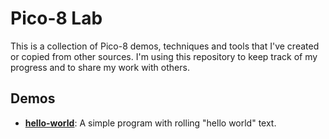 # Pico-8 Lab

This is a collection of Pico-8 demos, techniques and tools that I've created or copied from other sources. I'm using this repository to keep track of my progress and to share my work with others.

## Demos

- [**hello-world**](https://radwan92.github.io/pico-lab/demos/hello-world/hello-world.html): A simple program with rolling "hello world" text.